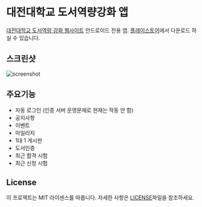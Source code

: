 ﻿#   대전대학교 도서역량강화 앱

[대전대학교 도서역량 강화 웹사이트](https://book.dju.ac.kr/) 안드로이드 전용 앱.  [플레이스토어](https://play.google.com/store/apps/details?id=kr.ac.dju.growthbookapp)에서 다운로드 하실 수 있습니다.

## 스크린샷
![screenshot](https://user-images.githubusercontent.com/29074678/50107895-354b4580-0277-11e9-882c-8e3438c96e3d.gif)

## 주요기능
- 자동 로그인 (인증 서버 운영문제로 현재는 작동 안 함)
- 공지사항
- 이벤트
- 마일리지
- 1대 1 게시판
- 도서인증
- 최근 합격 시험
- 최근 신청 시험

## License

이 프로젝트는 MIT 라이센스를 따릅니다. 자세한 사항은  [LICENSE]()파일을 참조하세요.

